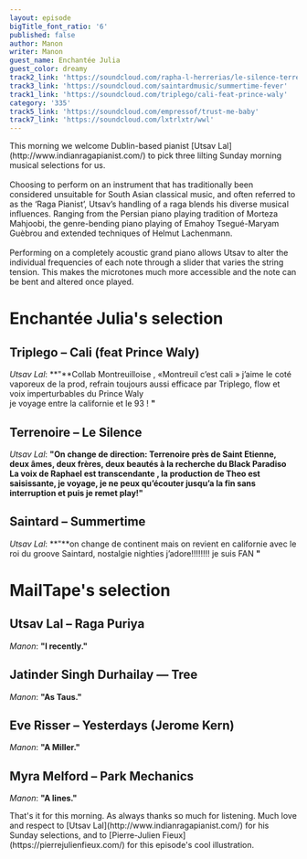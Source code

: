 ```yaml
---
layout: episode
bigTitle_font_ratio: '6'
published: false
author: Manon
writer: Manon
guest_name: Enchantée Julia
guest_color: dreamy
track2_link: 'https://soundcloud.com/rapha-l-herrerias/le-silence-terrenoire10-novembre-2017'
track3_link: 'https://soundcloud.com/saintardmusic/summertime-fever'
track1_link: 'https://soundcloud.com/triplego/cali-feat-prince-waly'
category: '335'
track5_link: 'https://soundcloud.com/empressof/trust-me-baby'
track7_link: 'https://soundcloud.com/lxtrlxtr/wwl'
---
```

<p id="introduction">This morning we welcome Dublin-based pianist [Utsav Lal](http://www.indianragapianist.com/) to pick three lilting Sunday morning musical selections for us.
<br><br>
Choosing to perform on an instrument that has traditionally been considered unsuitable for South Asian classical music, and often referred to as the ‘Raga Pianist’, Utsav’s handling of a raga blends his diverse musical influences. Ranging from the Persian piano playing tradition of Morteza Mahjoobi, the genre-bending piano playing of Emahoy Tsegué-Maryam Guèbrou and extended techniques of Helmut Lachenmann.
<br><br>
Performing on a completely acoustic grand piano allows Utsav to alter the individual frequencies of each note through a slider that varies the string tension. This makes the microtones much more accessible and the note can be bent and altered once played.</p>


# Enchantée Julia's selection

## Triplego – Cali (feat Prince Waly)
_Utsav Lal_: **"**Collab Montreuilloise ,  «Montreuil c’est cali » j’aime le coté vaporeux de la prod, refrain toujours aussi efficace par Triplego, flow et voix imperturbables du Prince Waly  
je voyage entre la californie et le 93 ! **"**

## Terrenoire – Le Silence
_Utsav Lal_: **"**On change de direction:  Terrenoire près de Saint Etienne, deux  âmes, deux frères, deux beautés à la recherche du Black Paradiso
La voix de Raphael est transcendante , la production de Theo est saisissante,  je voyage, je ne peux qu’écouter jusqu’a la fin sans interruption  et puis je remet play!**"**

## Saintard – Summertime
_Utsav Lal_: **"**on change de continent mais on revient  en californie avec le roi du groove Saintard, nostalgie nighties j’adore!!!!!!!! je suis FAN **"**


# MailTape's selection

## Utsav Lal – Raga Puriya
_Manon_: **"**I  recently.**"**

## Jatinder Singh Durhailay — Tree
_Manon_: **"**As Taus.**"**

## Eve Risser – Yesterdays (Jerome Kern)
_Manon_: **"**A Miller.**"**

## Myra Melford – Park Mechanics
_Manon_: **"**A  lines.**"**


<p id="outroduction">That's it for this morning. As always thanks so much for listening. Much love and respect to [Utsav Lal](http://www.indianragapianist.com/) for his Sunday selections, and to [Pierre-Julien Fieux](https://pierrejulienfieux.com/) for this episode's cool illustration.</p>
